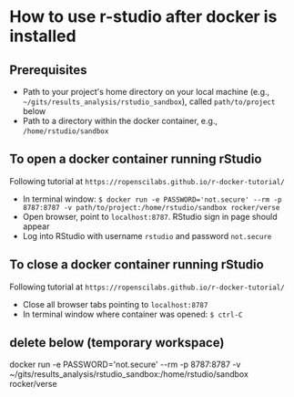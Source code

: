 # How to use r-studio after docker is installed

## Prerequisites
- Path to your project's home directory on your local machine (e.g., `~/gits/results_analysis/rstudio_sandbox`), called `path/to/project` below
- Path to a directory within the docker container, e.g., `/home/rstudio/sandbox`

## To open a docker container running rStudio
Following tutorial at `https://ropenscilabs.github.io/r-docker-tutorial/`
- In terminal window:  `$ docker run -e PASSWORD='not.secure' --rm -p 8787:8787 -v path/to/project:/home/rstudio/sandbox rocker/verse`
- Open browser, point to `localhost:8787`. RStudio sign in page should appear
- Log into RStudio with username `rstudio` and password `not.secure`

## To close a docker container running rStudio
Following tutorial at `https://ropenscilabs.github.io/r-docker-tutorial/`
- Close all browser tabs pointing to `localhost:8787`
- In terminal window where container was opened: `$ ctrl-C`



## delete below (temporary workspace)
docker run -e PASSWORD='not.secure' --rm -p 8787:8787 -v ~/gits/results_analysis/rstudio_sandbox:/home/rstudio/sandbox rocker/verse
